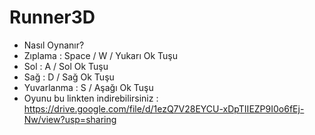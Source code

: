 # Runner3D

- Nasıl Oynanır?
-  Zıplama : Space / W / Yukarı Ok Tuşu
-  Sol : A / Sol Ok Tuşu
-  Sağ : D / Sağ Ok Tuşu
-  Yuvarlanma : S / Aşağı Ok Tuşu
- Oyunu bu linkten indirebilirsiniz : https://drive.google.com/file/d/1ezQ7V28EYCU-xDpTIIEZP9I0o6fEj-Nw/view?usp=sharing
